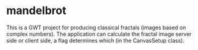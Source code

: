 # mandelbrot
This is a GWT project for producing classical fractals (images based on complex numbers). The application can calculate the fractal image server side or client side, a flag determines which (in the CanvasSetup class).
